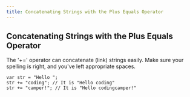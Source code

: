 ```yaml
---
title: Concatenating Strings with the Plus Equals Operator
---
```

## Concatenating Strings with the Plus Equals Operator

<!-- The article goes here, in GitHub-flavored Markdown. Feel free to add YouTube videos, images, and CodePen/JSBin embeds  -->
The '+=' operator can concatenate (link) strings easily. Make sure your spelling is right, and you've left appropriate spaces.

    var str = "Hello ";
    str += "coding"; // It is "Hello coding"
    str += "camper!"; // It is "Hello codingcamper!"
